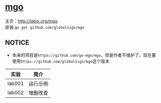 # [mgo](https://github.com/globalsign/mgo)
主页：http://labix.org/mgo  
安装:`go get github.com/globalsign/mgo`

## NOTICE
 - 本来的项目是`https://github.com/go-mgo/mgo`，但是作者不维护了。现在要使用`https://github.com/globalsign/mgo`这个版本

|实验|简介|
|---|---|
|lab001|运行示例|
|lab002|增删改查|
